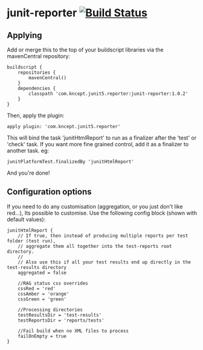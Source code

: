 # junit-reporter [![Build Status](https://travis-ci.org/kncept/junit-reporter.svg?branch=master)](https://travis-ci.org/kncept/junit-reporter)

## Applying
Add or merge this to the top of your buildscript libraries via the mavenCentral repository:

    buildscript {
        repositories {
            mavenCentral()
        }
        dependencies {
            classpath 'com.kncept.junit5.reporter:junit-reporter:1.0.2'
        }
    }

Then, apply the plugin:

    apply plugin: 'com.kncept.junit5.reporter'

This will bind the task 'junitHtmlReport' to run as a finalizer after the 'test' or 'check' task.
If you want more fine grained control, add it as a finalizer to another task. eg:

    junitPlatformTest.finalizedBy 'junitHtmlReport'
    
And you're done!

## Configuration options

If you need to do any customisation (aggregation, or you just don't like red...), Its possible to customise.
Use the following config block (shown with default values):

	junitHtmlReport {
		// If true, then instead of producing multiple reports per test folder (test run), 
		// aggregate them all together into the test-reports root directory.
		//
		// Also use this if all your test results end up directly in the test-results directory
		aggregated = false
		
		//RAG status css overrides
		cssRed = 'red'
		cssAmber = 'orange'
		cssGreen = 'green'
		
		//Processing directories
		testResultsDir = 'test-results'
		testReportsDir = 'reports/tests'
		
		//Fail build when no XML files to process
		failOnEmpty = true
	}
